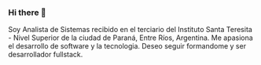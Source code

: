 ### Hi there 👋

Soy Analista de Sistemas recibido en el terciario del Instituto Santa Teresita - Nivel Superior de la ciudad de Paraná, Entre Ríos, Argentina. Me apasiona el desarrollo de software y la tecnologia. Deseo seguir formandome y ser desarrollador fullstack.
<!--
**JesusRondan/JesusRondan** is a ✨ _special_ ✨ repository because its `README.md` (this file) appears on your GitHub profile. 


